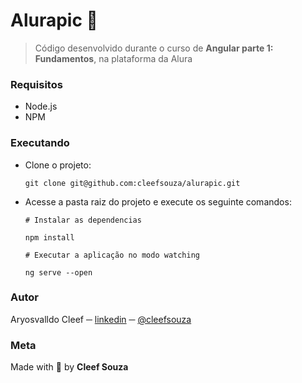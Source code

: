 # Alurapic :camera_flash:

> Código desenvolvido durante o curso de **Angular parte 1: Fundamentos**, na plataforma da Alura

### Requisitos
- Node.js
- NPM

### Executando
- Clone o projeto:
  ```shell
  git clone git@github.com:cleefsouza/alurapic.git
  ```

- Acesse a pasta raiz do projeto e execute os seguinte comandos:
  ```shell
  # Instalar as dependencias
  
  npm install

  # Executar a aplicação no modo watching
  
  ng serve --open
  ```

### Autor <div id="autor"></div>
Aryosvalldo Cleef ─ [linkedin](https://www.linkedin.com/in/aryosvalldo-cleef/) ─ [@cleefsouza](https://github.com/cleefsouza)

### Meta <div id="meta"></div>
Made with :orange_heart: by **Cleef Souza**
